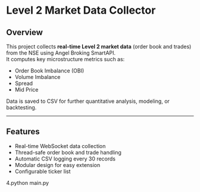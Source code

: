 # Level 2 Market Data Collector

## Overview
This project collects **real-time Level 2 market data** (order book and trades) from the NSE using Angel Broking SmartAPI.  
It computes key microstructure metrics such as:
- Order Book Imbalance (OBI)
- Volume Imbalance
- Spread
- Mid Price  

Data is saved to CSV for further quantitative analysis, modeling, or backtesting.

---

## Features
- Real-time WebSocket data collection
- Thread-safe order book and trade handling
- Automatic CSV logging every 30 records
- Modular design for easy extension
- Configurable ticker list


4.python main.py




